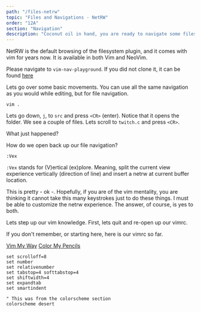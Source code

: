 ```yaml
---
path: "/files-netrw"
topic: "Files and Navigations - NetRW"
order: "12A"
section: "Navigation"
description: "Coconut oil in hand, you are ready to navigate some files with NetRW."
---
```


NetRW is the default browsing of the filesystem plugin, and it comes with vim
for years now.  It is available in both Vim and NeoVim.

Please navigate to `vim-nav-playground`.  If you did not clone it, it can be
found [here](https://github.com/ThePrimeagen/vim-nav-playground)

Lets go over some basic movements.  You can use all the same navigation as you
would while editing, but for file navigation.

```viml
vim .
```

Lets go down, `j`, to `src` and press `<CR>` (enter).  Notice that it opens the
folder.  We see a couple of files.  Lets scroll to `twitch.c` and press `<CR>`.

What just happened?

How do we open back up our file navigation?

```viml
:Vex
```

`:Vex` stands for (V)ertical (ex)plore.  Meaning, split the current view
experience vertically (direction of line) and insert a netrw at current
buffer location.

This is pretty - ok -.  Hopefully, if you are of the vim mentality, you are
thinking it cannot take this many keystrokes just to do these things.  I must
be able to customize the netrw experience.  The answer, of course, is yes to
both.

Lets step up our vim knowledge.
First, lets quit and re-open up our vimrc.

If you don't remember, or starting here, here is our vimrc so far.

[Vim My Way](/vim-my-way)
[Color My Pencils](/color-my-pencils)

```viml
set scrolloff=8
set number
set relativenumber
set tabstop=4 softtabstop=4
set shiftwidth=4
set expandtab
set smartindent

" This was from the colorscheme section
colorscheme desert
```

